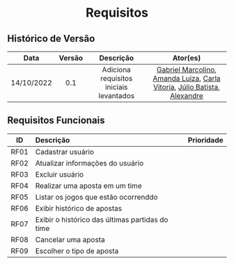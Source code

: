 <h1 align="center">Requisitos</h1>

## Histórico de Versão

|    Data    | Versão |                Descrição                |                       Ator(es)                       |
| :--------: | :----: | :-------------------------------------: | :--------------------------------------------------: |
| 14/10/2022 |  0.1   | Adiciona requisitos iniciais levantados | [Gabriel Marcolino](https://github.com/GabrielMR360), [Amanda Luiza](https://github.com/amandailg), [Carla Vitoria](https://github.com/Carla-Vitoria), [Júlio Batista](https://github.com/iamjuliobatista), [Alexandre](https://github.com/Alexandrecode)|

## Requisitos Funcionais

|  ID   | Descrição                                       | Prioridade |
| :---: | :---------------------------------------------- | :--------: |
| RF01  | Cadastrar usuário                               |            |
| RF02  | Atualizar informações do usuário                |            |
| RF03  | Excluir usuário                                 |            |
| RF04  | Realizar uma aposta em um time                  |            |
| RF05  | Listar os jogos que estão ocorrenddo            |            |
| RF06  | Exibir histórico de apostas                     |            |
| RF07  | Exibir o histórico das últimas partidas do time |            |
| RF08  | Cancelar uma aposta                             |            |
| RF09  | Escolher o tipo de aposta                       |            |